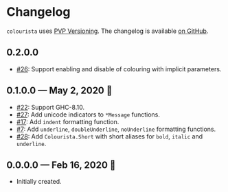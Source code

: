 # Changelog

`colourista` uses [PVP Versioning][1].
The changelog is available [on GitHub][2].

## 0.2.0.0

* [#26](https://github.com/kowainik/colourista/issues/26):
  Support enabling and disable of colouring with implicit parameters.

## 0.1.0.0 — May 2, 2020 🌈

* [#22](https://github.com/kowainik/colourista/issues/22):
  Support GHC-8.10.
* [#27](https://github.com/kowainik/colourista/issues/27):
  Add unicode indicators to `*Message` functions.
* [#17](https://github.com/kowainik/colourista/issues/17):
  Add `indent` formatting function.
* [#7](https://github.com/kowainik/colourista/issues/7):
  Add `underline`, `doubleUnderline`, `noUnderline` formatting functions.
* [#28](https://github.com/kowainik/colourista/issues/28):
  Add `Colourista.Short` with short aliases for `bold`, `italic` and
  `underline`.

## 0.0.0.0 — Feb 16, 2020 🌈

* Initially created.

[1]: https://pvp.haskell.org
[2]: https://github.com/kowainik/colourista/releases
